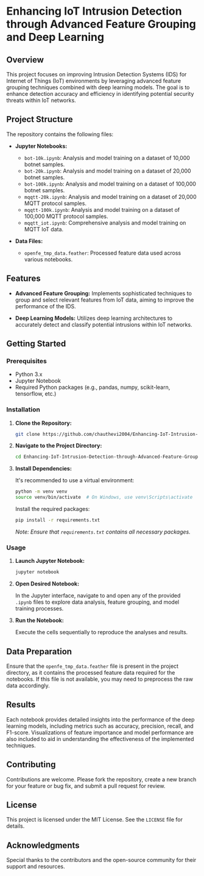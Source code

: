 # Enhancing IoT Intrusion Detection through Advanced Feature Grouping and Deep Learning

## Overview

This project focuses on improving Intrusion Detection Systems (IDS) for Internet of Things (IoT) environments by leveraging advanced feature grouping techniques combined with deep learning models. The goal is to enhance detection accuracy and efficiency in identifying potential security threats within IoT networks.

## Project Structure

The repository contains the following files:

- **Jupyter Notebooks:**
  - `bot-10k.ipynb`: Analysis and model training on a dataset of 10,000 botnet samples.
  - `bot-20k.ipynb`: Analysis and model training on a dataset of 20,000 botnet samples.
  - `bot-100k.ipynb`: Analysis and model training on a dataset of 100,000 botnet samples.
  - `mqqtt-20k.ipynb`: Analysis and model training on a dataset of 20,000 MQTT protocol samples.
  - `mqqtt-100k.ipynb`: Analysis and model training on a dataset of 100,000 MQTT protocol samples.
  - `mqqtt_iot.ipynb`: Comprehensive analysis and model training on MQTT IoT data.

- **Data Files:**
  - `openfe_tmp_data.feather`: Processed feature data used across various notebooks.

## Features

- **Advanced Feature Grouping:** Implements sophisticated techniques to group and select relevant features from IoT data, aiming to improve the performance of the IDS.

- **Deep Learning Models:** Utilizes deep learning architectures to accurately detect and classify potential intrusions within IoT networks.

## Getting Started

### Prerequisites

- Python 3.x
- Jupyter Notebook
- Required Python packages (e.g., pandas, numpy, scikit-learn, tensorflow, etc.)

### Installation

1. **Clone the Repository:**

   ```bash
   git clone https://github.com/chauthevi2004/Enhancing-IoT-Intrusion-Detection-through-Advanced-Feature-Grouping-and-Deep-Learning.git
   ```

2. **Navigate to the Project Directory:**

   ```bash
   cd Enhancing-IoT-Intrusion-Detection-through-Advanced-Feature-Grouping-and-Deep-Learning
   ```

3. **Install Dependencies:**

   It's recommended to use a virtual environment:

   ```bash
   python -m venv venv
   source venv/bin/activate  # On Windows, use venv\Scripts\activate
   ```

   Install the required packages:

   ```bash
   pip install -r requirements.txt
   ```

   *Note: Ensure that `requirements.txt` contains all necessary packages.*

### Usage

1. **Launch Jupyter Notebook:**

   ```bash
   jupyter notebook
   ```

2. **Open Desired Notebook:**

   In the Jupyter interface, navigate to and open any of the provided `.ipynb` files to explore data analysis, feature grouping, and model training processes.

3. **Run the Notebook:**

   Execute the cells sequentially to reproduce the analyses and results.

## Data Preparation

Ensure that the `openfe_tmp_data.feather` file is present in the project directory, as it contains the processed feature data required for the notebooks. If this file is not available, you may need to preprocess the raw data accordingly.

## Results

Each notebook provides detailed insights into the performance of the deep learning models, including metrics such as accuracy, precision, recall, and F1-score. Visualizations of feature importance and model performance are also included to aid in understanding the effectiveness of the implemented techniques.

## Contributing

Contributions are welcome. Please fork the repository, create a new branch for your feature or bug fix, and submit a pull request for review.

## License

This project is licensed under the MIT License. See the `LICENSE` file for details.

## Acknowledgments

Special thanks to the contributors and the open-source community for their support and resources.
